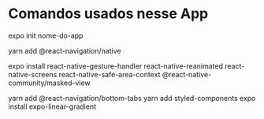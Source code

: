 # Comandos usados nesse App

expo init nome-do-app

yarn add @react-navigation/native

expo install react-native-gesture-handler react-native-reanimated react-native-screens react-native-safe-area-context @react-native-community/masked-view

yarn add @react-navigation/bottom-tabs
yarn add styled-components
expo install expo-linear-gradient
